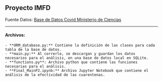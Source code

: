 ## Proyecto IMFD

Fuente Datos: [Base de Datos Covid Ministerio de Ciencias]
_________________
#### Archivos:
    - **ORM_database.py:** Contiene la definición de las clases para cada tabla de la base de datos.
    - **main.py:** Al correrlo, se descargan y guardan los datos necesarios para el análisis, en una base de datos local en SQLite. 
    - **functions.py**: Archivo python que contiene las funciones necesarias para el análisis.
    - **Final_MainP2.ipynb:** Archivo Jupyter Notebook que contiene el análisis de la efectividad de las cuarentenas.


[Base de Datos Covid Ministerio de Ciencias]: <https://github.com/MinCiencia/Datos-COVID19>
